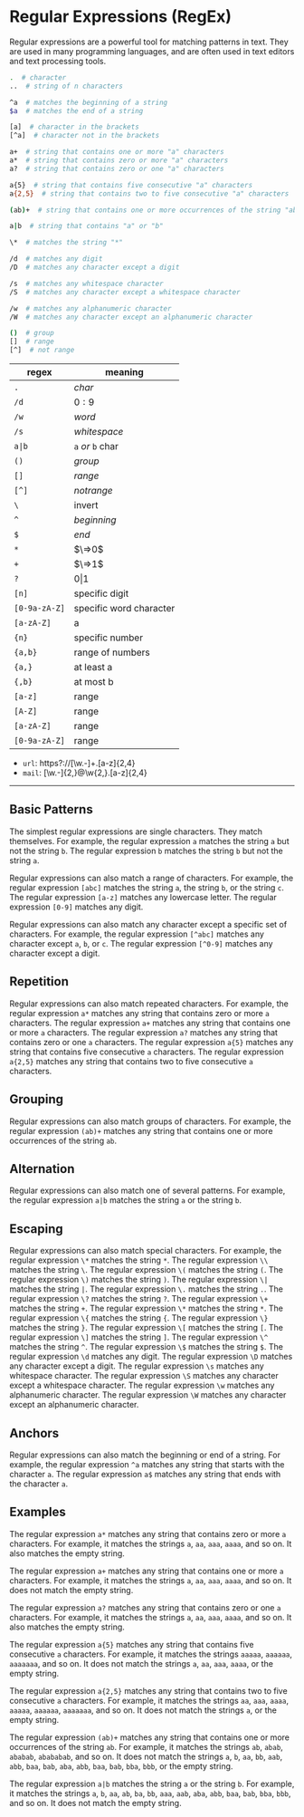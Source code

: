 # Regular Expressions (RegEx)

Regular expressions are a powerful tool for matching patterns in text. They are used in many programming languages, and are often used in text editors and text processing tools.

```bash
.  # character
..  # string of n characters

^a  # matches the beginning of a string
$a  # matches the end of a string 

[a]  # character in the brackets
[^a]  # character not in the brackets

a+  # string that contains one or more "a" characters
a*  # string that contains zero or more "a" characters
a?  # string that contains zero or one "a" characters

a{5}  # string that contains five consecutive "a" characters
a{2,5}  # string that contains two to five consecutive "a" characters

(ab)+  # string that contains one or more occurrences of the string "ab"

a|b  # string that contains "a" or "b"

\*  # matches the string "*"

/d  # matches any digit
/D  # matches any character except a digit

/s  # matches any whitespace character
/S  # matches any character except a whitespace character

/w  # matches any alphanumeric character
/W  # matches any character except an alphanumeric character

()  # group
[]  # range
[^]  # not range
```

| regex | meaning|
| - | - |
| `.` | $char$ | 
| `/d` | $0:9$ |
| `/w` | $word$ |
| `/s` | $whitespace$ |
| `a\|b` | `a` $or$ `b` char |
| `()` | $group$ |
| `[]` | $range$ |
| `[^]` | $not range$ |
| `\` | invert | character that is not a digit |
| `^` | $beginning$ |
| `$` | $end$ |
| `*` | $\=>0$ |
| `+` | $\=>1$ |
| `?` | $0 \| 1$ |
| `[n]` | specific digit |
| `[0-9a-zA-Z]` | specific word character | character that is a digit or a letter from A to Z |
| `[a-zA-Z]` | a | uppercase or lowercase letter |
| `{n}` | specific number | character that is exactly n times in a row |
| `{a,b}` | range of numbers | character that is between a and b times in a row |
| `{a,}` | at least a | character that is at least a times in a row |
| `{,b}` | at most b | character that is at most b times in a row |
| `[a-z]` | range | lowercase letter from a to z |
| `[A-Z]` | range | uppercase letter from A to Z |
| `[a-zA-Z]` | range | uppercase or lowercase letter |
| `[0-9a-zA-Z]` | range | character that is a digit or a letter from A to Z |


- `url`: https?:\/\/[\w\.\-]+\.[a-z]{2,4}
- `mail`: [\w\.\-]{2,}@\w{2,}\.[a-z]{2,4}

----
## Basic Patterns

The simplest regular expressions are single characters. They match themselves. For example, the regular expression `a` matches the string `a` but not the string `b`. The regular expression `b` matches the string `b` but not the string `a`.

Regular expressions can also match a range of characters. For example, the regular expression `[abc]` matches the string `a`, the string `b`, or the string `c`. The regular expression `[a-z]` matches any lowercase letter. The regular expression `[0-9]` matches any digit.

Regular expressions can also match any character except a specific set of characters. For example, the regular expression `[^abc]` matches any character except `a`, `b`, or `c`. The regular expression `[^0-9]` matches any character except a digit.

## Repetition

Regular expressions can also match repeated characters. For example, the regular expression `a*` matches any string that contains zero or more `a` characters. The regular expression `a+` matches any string that contains one or more `a` characters. The regular expression `a?` matches any string that contains zero or one `a` characters. The regular expression `a{5}` matches any string that contains five consecutive `a` characters. The regular expression `a{2,5}` matches any string that contains two to five consecutive `a` characters.

## Grouping

Regular expressions can also match groups of characters. For example, the regular expression `(ab)+` matches any string that contains one or more occurrences of the string `ab`.

## Alternation

Regular expressions can also match one of several patterns. For example, the regular expression `a|b` matches the string `a` or the string `b`.

## Escaping

Regular expressions can also match special characters. For example, the regular expression `\*` matches the string `*`. The regular expression `\\` matches the string `\`. The regular expression `\(` matches the string `(`. The regular expression `\)` matches the string `)`. The regular expression `\|` matches the string `|`. The regular expression `\.` matches the string `.`. The regular expression `\?` matches the string `?`. The regular expression `\+` matches the string `+`. The regular expression `\*` matches the string `*`. The regular expression `\{` matches the string `{`. The regular expression `\}` matches the string `}`. The regular expression `\[` matches the string `[`. The regular expression `\]` matches the string `]`. The regular expression `\^` matches the string `^`. The regular expression `\$` matches the string `$`. The regular expression `\d` matches any digit. The regular expression `\D` matches any character except a digit. The regular expression `\s` matches any whitespace character. The regular expression `\S` matches any character except a whitespace character. The regular expression `\w` matches any alphanumeric character. The regular expression `\W` matches any character except an alphanumeric character.

## Anchors

Regular expressions can also match the beginning or end of a string. For example, the regular expression `^a` matches any string that starts with the character `a`. The regular expression `a$` matches any string that ends with the character `a`.

## Examples

The regular expression `a*` matches any string that contains zero or more `a` characters. For example, it matches the strings `a`, `aa`, `aaa`, `aaaa`, and so on. It also matches the empty string.

The regular expression `a+` matches any string that contains one or more `a` characters. For example, it matches the strings `a`, `aa`, `aaa`, `aaaa`, and so on. It does not match the empty string.

The regular expression `a?` matches any string that contains zero or one `a` characters. For example, it matches the strings `a`, `aa`, `aaa`, `aaaa`, and so on. It also matches the empty string.

The regular expression `a{5}` matches any string that contains five consecutive `a` characters. For example, it matches the strings `aaaaa`, `aaaaaa`, `aaaaaaa`, and so on. It does not match the strings `a`, `aa`, `aaa`, `aaaa`, or the empty string.

The regular expression `a{2,5}` matches any string that contains two to five consecutive `a` characters. For example, it matches the strings `aa`, `aaa`, `aaaa`, `aaaaa`, `aaaaaa`, `aaaaaaa`, and so on. It does not match the strings `a`, or the empty string.

The regular expression `(ab)+` matches any string that contains one or more occurrences of the string `ab`. For example, it matches the strings `ab`, `abab`, `ababab`, `abababab`, and so on. It does not match the strings `a`, `b`, `aa`, `bb`, `aab`, `abb`, `baa`, `bab`, `aba`, `abb`, `baa`, `bab`, `bba`, `bbb`, or the empty string.

The regular expression `a|b` matches the string `a` or the string `b`. For example, it matches the strings `a`, `b`, `aa`, `ab`, `ba`, `bb`, `aaa`, `aab`, `aba`, `abb`, `baa`, `bab`, `bba`, `bbb`, and so on. It does not match the empty string.

